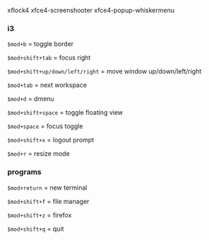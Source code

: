xflock4
xfce4-screenshooter
xfce4-popup-whiskermenu

### i3
`$mod+b` = toggle border

`$mod+shift+tab` = focus right

`$mod+shift+up/down/left/right` = move window up/down/left/right

`$mod+tab` = next workspace

`$mod+d` = dmenu

`$mod+shift+space` = toggle floating view

`$mod+space` = focus toggle

`$mod+shift+x` = logout prompt

`$mod+r` = resize mode

### programs

`$mod+return` = new terminal

`$mod+shift+f` = file manager

`$mod+shift+z` = firefox

`$mod+shift+q` = quit

